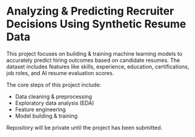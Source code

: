 # Analyzing & Predicting Recruiter Decisions Using Synthetic Resume Data
This project focuses on building & training machine learning models to accurately predict hiring outcomes based on candidate resumes. The dataset includes features like skills, experience, education, certifications, job roles, and AI resume evaluation scores. 

The core steps of this project include:
* Data cleaning & preprocessing
* Exploratory data analysis (EDA)
* Feature engineering
* Model building & training

Repository will be private until the project has been submitted.
